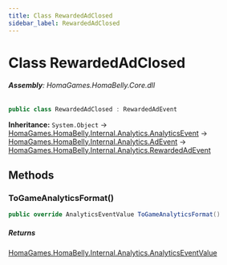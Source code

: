 ```yaml
---
title: Class RewardedAdClosed
sidebar_label: RewardedAdClosed
---
```

# Class RewardedAdClosed


###### **Assembly**: HomaGames.HomaBelly.Core.dll

```csharp title="Declaration"
public class RewardedAdClosed : RewardedAdEvent
```
**Inheritance:** `System.Object` -> [HomaGames.HomaBelly.Internal.Analytics.AnalyticsEvent](../HomaGames.HomaBelly.Internal.Analytics/AnalyticsEvent) -> [HomaGames.HomaBelly.Internal.Analytics.AdEvent](../HomaGames.HomaBelly.Internal.Analytics/AdEvent) -> [HomaGames.HomaBelly.Internal.Analytics.RewardedAdEvent](../HomaGames.HomaBelly.Internal.Analytics/RewardedAdEvent)

## Methods
### ToGameAnalyticsFormat()


```csharp title="Declaration"
public override AnalyticsEventValue ToGameAnalyticsFormat()
```

##### Returns

[HomaGames.HomaBelly.Internal.Analytics.AnalyticsEventValue](../HomaGames.HomaBelly.Internal.Analytics/AnalyticsEventValue)
